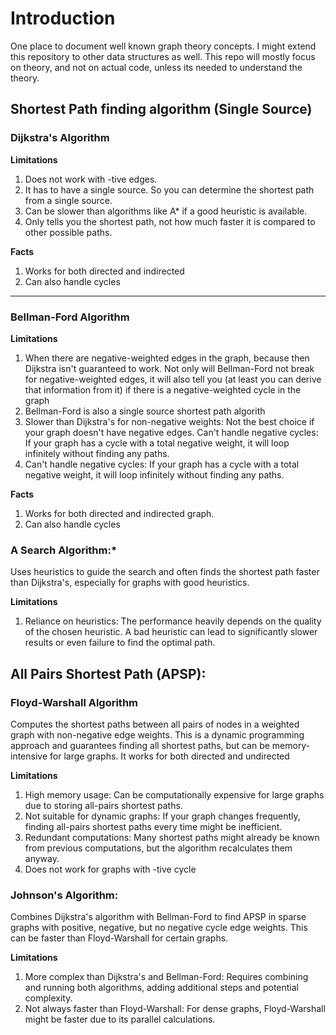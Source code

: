 # Introduction

One place to document well known graph theory concepts. I might extend this repository to other data structures as well. This repo will mostly focus on theory, and not on actual code, unless its needed to understand the theory.

## Shortest Path finding algorithm (Single Source)

### Dijkstra's Algorithm

**Limitations**
1. Does not work with -tive edges.
2. It has to have a single source. So you can determine the shortest path from a single source.
3. Can be slower than algorithms like A* if a good heuristic is available.
4. Only tells you the shortest path, not how much faster it is compared to other possible paths.

**Facts**
1. Works for both directed and indirected 
2. Can also handle cycles
------------
### Bellman-Ford Algorithm

**Limitations**
1. When there are negative-weighted edges in the graph, because then Dijkstra isn't guaranteed to work. Not only will Bellman-Ford not break for negative-weighted edges, it will also tell you (at least you can derive that information from it) if there is a negative-weighted cycle in the graph
2. Bellman-Ford is also a single source shortest path algorith
3. Slower than Dijkstra's for non-negative weights: Not the best choice if your graph doesn't have negative edges.
Can't handle negative cycles: If your graph has a cycle with a total negative weight, it will loop infinitely without finding any paths.
4. Can't handle negative cycles: If your graph has a cycle with a total negative weight, it will loop infinitely without finding any paths.

**Facts**
1. Works for both directed and indirected graph.
2. Can also handle cycles

### A Search Algorithm:* 

Uses heuristics to guide the search and often finds the shortest path faster than Dijkstra's, especially for graphs with good heuristics.

**Limitations**
1. Reliance on heuristics: The performance heavily depends on the quality of the chosen heuristic. A bad heuristic can lead to significantly slower results or even failure to find the optimal path.

## All Pairs Shortest Path (APSP):

### Floyd-Warshall Algorithm

Computes the shortest paths between all pairs of nodes in a weighted graph with non-negative edge weights. This is a dynamic programming approach and guarantees finding all shortest paths, but can be memory-intensive for large graphs.
It works for both directed and undirected

**Limitations**
1. High memory usage: Can be computationally expensive for large graphs due to storing all-pairs shortest paths.
2. Not suitable for dynamic graphs: If your graph changes frequently, finding all-pairs shortest paths every time might be inefficient.
3. Redundant computations: Many shortest paths might already be known from previous computations, but the algorithm recalculates them anyway.
4. Does not work for graphs with -tive cycle

### Johnson's Algorithm:

Combines Dijkstra's algorithm with Bellman-Ford to find APSP in sparse graphs with positive, negative, but no negative cycle edge weights. This can be faster than Floyd-Warshall for certain graphs.

**Limitations**
1. More complex than Dijkstra's and Bellman-Ford: Requires combining and running both algorithms, adding additional steps and potential complexity.
2. Not always faster than Floyd-Warshall: For dense graphs, Floyd-Warshall might be faster due to its parallel calculations.

